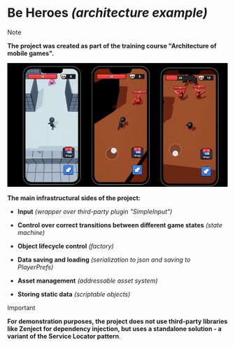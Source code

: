 # Be Heroes *(architecture example)*
> [!NOTE]
> **The project was created as part of the training course "Architecture of mobile games".**

![Gameplay](https://github.com/paul-martyn/Be-Heroes/blob/main/ReadmeContent/gameplay.gif?raw=true)

**The main infrastructural sides of the project:**

- **Input** *(wrapper over third-party plugin "SimpleInput")*

- **Control over correct transitions between different game states** *(state machine)*

- **Object lifecycle control** *(factory)*

- **Data saving and loading** *(serialization to json and saving to PlayerPrefs)*

- **Asset management** *(addressable asset system)*

- **Storing static data** *(scriptable objects)*

  

> [!IMPORTANT]
> **For demonstration purposes, the project does not use third-party libraries like Zenject for dependency injection, but uses a standalone solution - a variant of the Service Locator pattern**.

